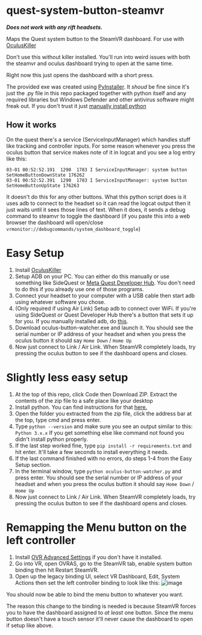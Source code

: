 # quest-system-button-steamvr
***Does not work with any rift headsets.***

Maps the Quest system button to the SteamVR dashboard. For use with [OculusKiller](https://github.com/LibreQuest/OculusKiller) 

Don't use this without killer installed. You'll run into weird issues with both the steamvr and oculus dashboard trying to open at the same time.

Right now this just opens the dashboard with a short press. 

The provided exe was created using [PyInstaller](https://pyinstaller.org/en/stable/operating-mode.html). It *shoud* be fine since it's just the .py file in this repo packaged together with python itself and any required libraries but Windows Defender and other antivirus software might freak out. If you don't trust it just [manually install python](#Slightly-less-easy-setup)

## How it works
On the quest there's a service (ServiceInputManager) which handles stuff like tracking and controller inputs. For some reason whenever you press the oculus button that service makes note of it in logcat and you see a log entry like this:
```
03-01 00:52:52.191  1290  1783 I ServiceInputManager: system button SetHomeButtonDownState 176262
03-01 00:52:52.391  1290  1783 I ServiceInputManager: system button SetHomeButtonUpState 176263
```
It doesn't do this for any other buttons. What this python script does is it uses adb to connect to the headset so it can read the logcat output then it just waits until it sees those lines of text. When it does, it sends a debug command to steamvr to toggle the dashboard (if you paste this into a web browser the dashboard will open/close `vrmonitor://debugcommands/system_dashboard_toggle`)


# Easy Setup
1. Install [OculusKiller](https://github.com/LibreQuest/OculusKiller) 
2. Setup ADB on your PC. You can either do this manually or use something like SideQuest or [Meta Quest Developer Hub](https://developer.oculus.com/documentation/unity/ts-odh/). You don't need to do this if you already use one of those programs.
3. Connect your headset to your computer with a USB cable then start adb using whatever software you chose.
4. (Only required if using Air Link) Setup adb to connect over WiFi. If you're using SideQuest or Quest Developer Hub there's a button that sets it up for you. If you manually installed adb, do [this](https://gist.github.com/blixt/1e57de3739a669b8a58395ca07ec5ad0#connecting-quest-to-computer).
5. Download oculus-button-watcher.exe and launch it. You should see the serial number or IP address of your headset and when you press the oculus button it should say `Home Down` / `Home Up`
6. Now just connect to Link / Air Link. When SteamVR completely loads, try pressing the oculus button to see if the dashboard opens and closes.

# Slightly less easy setup
1. At the top of this repo, click Code then Download ZIP. Extract the contents of the zip file to a safe place like your desktop
2. Install python. You can find instructions for that [here.](https://www.digitalocean.com/community/tutorials/install-python-windows-10)
3. Open the folder you extracted from the zip file, click the address bar at the top, type cmd and press enter.
4. Type `python --version` and make sure you see an output similar to this: `Python 3.x.x`  If you get something else like command not found you didn't install python properly.
5. If the last step worked fine, type `pip install -r requirements.txt` and hit enter. It'll take a few seconds to install everything it needs.
6. If the last command finished with no errors, do steps 1-4 from the Easy Setup section.
7. In the terminal window, type `python oculus-button-watcher.py` and press enter. You should see the serial number or IP address of your headset and when you press the oculus button it should say `Home Down` / `Home Up`
8. Now just connect to Link / Air Link. When SteamVR completely loads, try pressing the oculus button to see if the dashboard opens and closes.

# Remapping the Menu button on the left controller
1. Install [OVR Advanced Settings](https://store.steampowered.com/app/1009850/OVR_Advanced_Settings/) if you don't have it installed.
2. Go into VR, open OVRAS, go to the SteamVR tab, enable system button binding then hit Restart SteamVR.
3. Open up the legacy binding UI, select VR Dashboard, Edit, System Actions then set the left controller binding to look like this:
![image](https://user-images.githubusercontent.com/24685455/222074073-e4f31565-8cbb-48fc-94a6-52b10a348d21.png)

You should now be able to bind the menu button to whatever you want.

The reason this change to the binding is needed is because SteamVR forces you to have the dashboard assigned to *at least* one button. Since the menu button doesn't have a touch sensor it'll never cause the dashboard to open if setup like above.
